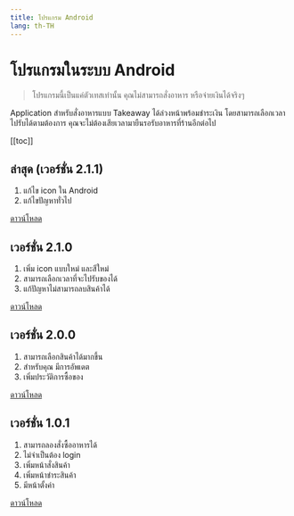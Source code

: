 ```yaml
---
title: โปรแกรม Android
lang: th-TH
---
```


# โปรแกรมในระบบ Android

> โปรแกรมนี้เป็นแค่ตัวเทสเท่านั้น
> คุณไม่สามารถสั่งอาหาร หรือจ่ายเงินได้จริงๆ

Application สำหรับสั่งอาหารแบบ Takeaway ได้ล่วงหน้าพร้อมชำระเงิน โดยสามารถเลือกเวลาไปรับได้ตามต้องการ คุณจะไม่ต้องเสียเวลามายืนรอรับอาหารที่ร้านอีกต่อไป

[[toc]]

## ล่าสุด (เวอร์ชั่น 2.1.1)

1. แก้ไข icon ใน Android
2. แก้ไขปัญหาทั่วไป

[ดาวน์โหลด](https://github.com/kamontat/kcapstone-final-project/raw/v2.1.1/dist/android/app.apk)

## เวอร์ชั่น 2.1.0

1. เพิ่ม icon แบบใหม่ และสีใหม่
2. สามารถเลือกเวลาที่จะไปรับของได้
3. แก้ปัญหาไม่สามารถลบสินค้าได้

[ดาวน์โหลด](https://github.com/kamontat/kcapstone-final-project/raw/v2.1.0/dist/android/app.apk)

## เวอร์ชั่น 2.0.0

1. สามารถเลือกสินค้าได้มากขึ้น
2. สำหรับคุณ มีการอัพเดต
3. เพิ่มประวัติการซื้อของ

[ดาวน์โหลด](https://github.com/kamontat/kcapstone-final-project/raw/v2.0.0/dist/android/app.apk)

## เวอร์ชั่น 1.0.1

1. สามารถลองสั่งซื้ออาหารได้
2. ไม่จำเป็นต้อง login
3. เพิ่มหน้าสั่งสินค้า 
4. เพิ่มหน้าชำระสินค้า
5. มีหน้าตั้งค่า

[ดาวน์โหลด](https://github.com/kamontat/kcapstone-final-project/raw/v1.0.1/dist/android/app.apk)

<FooterTh />